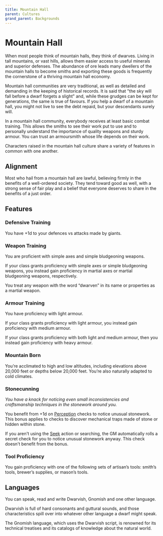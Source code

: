 ```yaml
---
title: Mountain Hall
parent: Cultures
grand_parent: Backgrounds
---
```


# Mountain Hall
When most people think of mountain halls, they think of dwarves. Living in tall mountains, or vast hills, allows them easier access to useful minerals and superior defenses. The abundance of ore leads many dwellers of the mountain halls to become smiths and exporting these goods is frequently the cornerstone of a thriving mountain hall economy.

Mountain hall communities are very traditional, as well as detailed and demanding in the keeping of historical records. It is said that "the sky will fall before a dwarf forgets a slight" and, while these grudges can be kept for generations, the same is true of favours. If you help a dwarf of a mountain hall, you might not live to see the debt repaid, but your descendants surely will.

In a mountain hall community, everybody receives at least basic combat training. This allows the smiths to see their work put to use and to personally understand the importance of quality weapons and sturdy armour. You can trust an armoursmith whose life depends on their work.

Characters raised in the mountain hall culture share a variety of features in common with one another.

## Alignment
Most who hail from a mountain hall are lawful, believing firmly in the benefits of a well-ordered society. They tend toward good as well, with a strong sense of fair play and a belief that everyone deserves to share in the benefits of a just order.

## Features

### Defensive Training
You have +1d to your defences vs attacks made by giants.

### Weapon Training
You are proficient with simple axes and simple bludgeoning weapons.

If your class grants proficiency with simple axes or simple bludgeoning weapons, you instead gain proficiency in martial axes or martial bludgeoning weapons, respectively.

You treat any weapon with the word “dwarven” in its name or properties as a martial weapon.

### Armour Training
You have proficiency with light armour.

If your class grants proficiency with light armour, you instead gain proficiency with medium armour.

If your class grants proficiency with both light and medium armour, then you instead gain proficiency with heavy armour.

### Mountain Born
You’re acclimated to high and low altitudes, including elevations above 20,000 feet or depths below 20,000 feet. You’re also naturally adapted to cold climates.

### Stonecunning
*You have a knack for noticing even small inconsistencies and craftsmanship techniques in the stonework around you.*

You benefit from +1d on [Perception](https://stormchaserroleplaying.com/stormchaserRPG/General/Specific/Perception/) checks to notice unusual stonework. This bonus applies to checks to discover mechanical traps made of stone or hidden within stone.

If you aren't using the [Seek](https://stormchaserroleplaying.com/stormchaserRPG/Combat/Actions/Seek/) action or searching, the GM automatically rolls a secret check for you to notice unusual stonework anyway. This check doesn't benefit from the bonus.

### Tool Proficiency
You gain proficiency with one of the following sets of artisan’s tools: smith’s tools, brewer’s supplies, or mason’s tools.

## Languages
You can speak, read and write Dwarvish, Gnomish and one other language.

Dwarvish is full of hard consonants and guttural sounds, and those characteristics spill over into whatever other language a dwarf might speak.

The Gnomish language, which uses the Dwarvish script, is renowned for its technical treatises and its catalogs of knowledge about the natural world.
